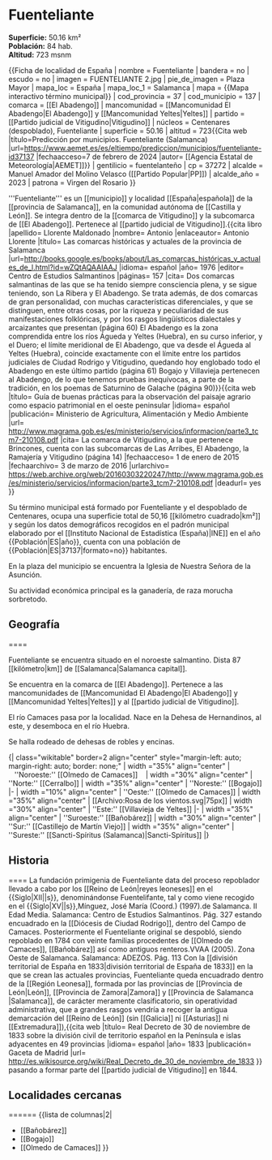 # Fuenteliante

**Superficie:** 50.16 km²  
**Población:** 84 hab.  
**Altitud:** 723 msnm  

{{Ficha de localidad de España
| nombre = Fuenteliante
| bandera = no
| escudo = no
| imagen = FUENTELIANTE 2.jpg
| pie_de_imagen = Plaza Mayor
| mapa_loc = España
| mapa_loc_1 = Salamanca
| mapa = {{Mapa interactivo término municipal}}
| cod_provincia = 37
| cod_municipio = 137
| comarca = [[El Abadengo]]
| mancomunidad = [[Mancomunidad El Abadengo|El Abadengo]] y [[Mancomunidad Yeltes|Yeltes]]
| partido = [[Partido judicial de Vitigudino|Vitigudino]]
| núcleos = Centenares (despoblado), Fuenteliante
| superficie = 50.16
| altitud = 723<ref>{{Cita web |título=Predicción por municipios. Fuenteliante (Salamanca) |url=https://www.aemet.es/es/eltiempo/prediccion/municipios/fuenteliante-id37137 |fechaacceso=7 de febrero de 2024 |autor= [[Agencia Estatal de Meteorología|AEMET]]}}</ref>
| gentilicio = fuentelanteño
| cp = 37272
| alcalde = Manuel Amador del Molino Velasco ([[Partido Popular|PP]])
| alcalde_año = 2023
| patrona = Virgen del Rosario
}}

'''Fuenteliante''' es un [[municipio]] y localidad [[España|española]] de la [[provincia de Salamanca]], en la comunidad autónoma de [[Castilla y León]]. Se integra dentro de la [[comarca de Vitigudino]] y la subcomarca de [[El Abadengo]]. Pertenece al [[partido judicial de Vitigudino]].<ref name=ref_duplicada_1>{{cita libro |apellido= Llorente Maldonado |nombre= Antonio |enlaceautor= Antonio Llorente |título= Las comarcas históricas y actuales de la provincia de Salamanca |url=http://books.google.es/books/about/Las_comarcas_históricas_y_actuales_de_l.html?id=wZQtAQAAIAAJ |idioma= español |año= 1976 |editor= Centro de Estudios Salmantinos |páginas= 157 |cita= Dos comarcas salmantinas de las que se ha tenido siempre consciencia plena, y se sigue teniendo, son La Ribera y El Abadengo. Se trata además, de dos comarcas de gran personalidad, con muchas características diferenciales, y que se distinguen, entre otras cosas, por la riqueza y peculiaridad de sus manifestaciones folklóricas, y por los rasgos lingüísticos dialectales y arcaizantes que presentan (página 60) El Abadengo es la zona comprendida entre los ríos Águeda y Yeltes (Huebra), en su curso inferior, y el Duero; el límite meridional de El Abadengo, que va desde el Águeda al Yeltes (Huebra), coincide exactamente con el límite entre los partidos judiciales de Ciudad Rodrigo y Vitigudino, quedando hoy englobado todo el Abadengo en este último partido (página 61) Bogajo y Villavieja pertenecen al Abadengo, de lo que tenemos pruebas inequívocas, a parte de la tradición, en los poemas de Saturnino de Galache (página 90)}}</ref><ref name=ref_duplicada_2>{{cita web |título= Guía de buenas prácticas para la observación del paisaje agrario como espacio patrimonial en el oeste peninsular |idioma= español |publicación= Ministerio de Agricultura, Alimentación y Medio Ambiente |url= http://www.magrama.gob.es/es/ministerio/servicios/informacion/parte3_tcm7-210108.pdf |cita= La comarca de Vitigudino, a la que pertenece Brincones, cuenta con las subcomarcas de Las Arribes, El Abadengo, la Ramajería y Vitigudino (página 14) |fechaacceso= 1 de enero de 2015 |fechaarchivo= 3 de marzo de 2016 |urlarchivo= https://web.archive.org/web/20160303220247/http://www.magrama.gob.es/es/ministerio/servicios/informacion/parte3_tcm7-210108.pdf |deadurl= yes }}</ref>

Su término municipal está formado por Fuenteliante y el despoblado de Centenares, ocupa una superficie total de 50,16&nbsp;[[kilómetro cuadrado|km²]] y según los datos demográficos recogidos en el padrón municipal elaborado por el [[Instituto Nacional de Estadística (España)|INE]] en el año {{Población|ES|año}}, cuenta con una población de {{Población|ES|37137|formato=no}} habitantes.

En la plaza del municipio se encuentra la Iglesia de Nuestra Señora de la Asunción. 

Su actividad económica principal es la ganadería, de raza morucha sorbretodo.

## Geografía

====

Fuenteliante se encuentra situado en el noroeste salmantino. Dista 87 [[kilómetro|km]] de [[Salamanca|Salamanca capital]]. 

Se encuentra en la comarca de [[El Abadengo]]. Pertenece a las mancomunidades de [[Mancomunidad El Abadengo|El Abadengo]] y [[Mancomunidad Yeltes|Yeltes]] y al [[partido judicial de Vitigudino]]. 

El río Camaces pasa por la localidad. Nace en la Dehesa de Hernandinos, al este, y desemboca en el río Huebra.

Se halla rodeado de dehesas de robles y encinas. 

{| class="wikitable" border=2 align="center" style="margin-left: auto; margin-right: auto; border: none;"
| width ="35%" align="center" | &nbsp;&nbsp;&nbsp;''Noroeste:'' [[Olmedo de Camaces]]&nbsp;&nbsp;&nbsp; 
| width ="30%" align="center" | ''Norte:'' [[Cerralbo]] 
| width ="35%" align="center" | ''Noreste:'' [[Bogajo]]
|-
| width ="10%" align="center" | ''Oeste:'' [[Olmedo de Camaces]]
| width ="35%" align="center" | [[Archivo:Rosa de los vientos.svg|75px]] 
| width ="30%" align="center" | ''Este:'' [[Villavieja de Yeltes]]
|-
| width ="35%" align="center" | ''Suroeste:'' [[Bañobárez]] 
| width ="30%" align="center" | ''Sur:'' [[Castillejo de Martín Viejo]] 
| width ="35%" align="center" | ''Sureste:'' [[Sancti-Spíritus (Salamanca)|Sancti-Spíritus]]
|}

## Historia

====
La fundación primigenia de Fuenteliante data del proceso repoblador llevado a cabo por los [[Reino de León|reyes leoneses]] en el {{Siglo|XII||s}}, denominándonse Fuentelifante, tal y como viene recogido en el {{Siglo|XV||s}},<ref>Mínguez, José María (Coord.) (1997).de Salamanca. II Edad Media. Salamanca: Centro de Estudios Salmantinos. Pág. 327</ref> estando encuadrado en la [[Diócesis de Ciudad Rodrigo]], dentro del Campo de Camaces. Posteriormente el Fuenteliante original se despobló, siendo repoblado en 1784 con veinte familias procedentes de [[Olmedo de Camaces]], [[Bañobárez]] así como antiguos renteros.<ref>VVAA (2005). Zona Oeste de Salamanca. Salamanca: ADEZOS. Pág. 113</ref> Con la [[división territorial de España en 1833|división territorial de España de 1833]] en la que se crean las actuales provincias, Fuenteliante queda encuadrado dentro de la [[Región Leonesa]], formada por las provincias de [[Provincia de León|León]], [[Provincia de Zamora|Zamora]] y [[Provincia de Salamanca |Salamanca]], de carácter meramente clasificatorio, sin operatividad administrativa, que a grandes rasgos vendría a recoger la antigua demarcación del [[Reino de León]] (sin [[Galicia]] ni [[Asturias]] ni [[Extremadura]]),<ref>{{cita web |título= Real Decreto de 30 de noviembre de 1833 sobre la división civil de territorio español en la Península e islas adyacentes en 49 provincias |idioma= español |año= 1833 |publicación= Gaceta de Madrid |url= http://es.wikisource.org/wiki/Real_Decreto_de_30_de_noviembre_de_1833 }}</ref> pasando a formar parte del [[partido judicial de Vitigudino]] en 1844.

## Localidades cercanas

======
{{lista de columnas|2|
* [[Bañobárez]]
* [[Bogajo]]
* [[Olmedo de Camaces]]
}}